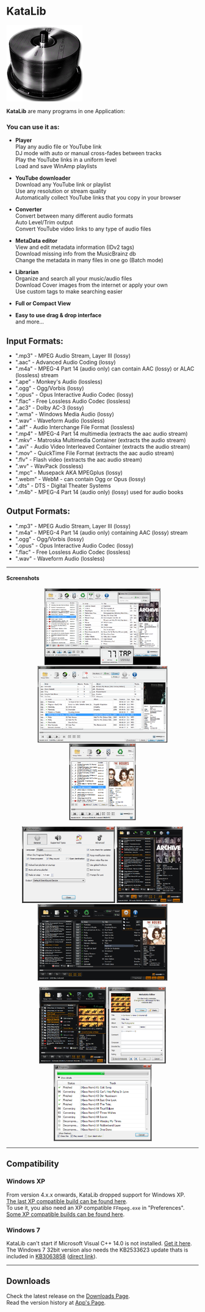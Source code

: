 # KataLib
![katalib_logo](https://raw.githubusercontent.com/noembryo/KataLib/master/images/katalib.png)


**KataLib** are many programs in one Application:


### You can use it as:

* **Player**  
Play any audio file or YouTube link  
DJ mode with auto or manual cross-fades between tracks  
Play the YouTube links in a uniform level  
Load and save WinAmp playlists

* **YouTube downloader**  
Download any YouTube link or playlist  
Use any resolution or stream quality  
Automatically collect YouTube links that you copy in your browser

* **Converter**  
Convert between many different audio formats  
Auto Level/Trim output  
Convert YouTube video links to any type of audio files  

* **MetaData editor**  
View and edit metadata information (IDv2 tags)  
Download missing info from the MusicBrainz db  
Change the metadata in many files in one go (Batch mode)

* **Librarian**  
Organize and search all your music/audio files  
Download Cover images from the internet or apply your own  
Use custom tags to make searching easier
 
* **Full or Compact View**  
* **Easy to use drag & drop interface**  
and more...

## Input Formats:
* ".mp3" - MPEG Audio Stream, Layer III (lossy)
* ".aac" - Advanced Audio Coding (lossy)
* ".m4a" - MPEG-4 Part 14 (audio only) can contain AAC (lossy) or ALAC (lossless) stream
* ".ape" - Monkey's Audio (lossless)
* ".ogg" - Ogg/Vorbis (lossy)
* ".opus" - Opus Interactive Audio Codec (lossy)
* ".flac" - Free Lossless Audio Codec (lossless)
* ".ac3" - Dolby AC-3 (lossy)
* ".wma" - Windows Media Audio (lossy)
* ".wav" - Waveform Audio (lossless)
* ".aif" - Audio Interchange File Format (lossless)
* ".mp4" - MPEG-4 Part 14 multimedia (extracts the aac audio stream)
* ".mkv" - Matroska Multimedia Container (extracts the audio stream)
* ".avi" - Audio Video Interleaved Container (extracts the audio stream)
* ".mov" - QuickTime File Format (extracts the aac audio stream)
* ".flv" - Flash video (extracts the aac audio stream)
* ".wv" - WavPack (lossless)
* ".mpc" - Musepack AKA MPEGplus (lossy)
* ".webm" - WebM - can contain Ogg or Opus (lossy)
* ".dts" - DTS - Digital Theater Systems
* ".m4b" - MPEG-4 Part 14 (audio only) (lossy) used for audio books

## Output Formats: 
* ".mp3" - MPEG Audio Stream, Layer III (lossy)
* ".m4a" - MPEG-4 Part 14 (audio only) containing AAC (lossy) stream
* ".ogg" - Ogg/Vorbis (lossy)
* ".opus" - Opus Interactive Audio Codec (lossy)
* ".flac" - Free Lossless Audio Codec (lossless)
* ".wav" - Waveform Audio (lossless)

___
#### Screenshots
<p align="center">
  <a href="https://raw.githubusercontent.com/noembryo/KataLib/master/images/katalib_screen1.png">
    <img src="https://raw.githubusercontent.com/noembryo/KataLib/master/images/katalib_screen1.png" height="200"></a>
  <a href="https://raw.githubusercontent.com/noembryo/KataLib/master/images/katalib_screen2.png">
    <img src="https://raw.githubusercontent.com/noembryo/KataLib/master/images/katalib_screen2.png" height="200"></a>
  <a href="https://raw.githubusercontent.com/noembryo/KataLib/master/images/katalib_screen3.png">
    <img src="https://raw.githubusercontent.com/noembryo/KataLib/master/images/katalib_screen3.png" height="200"></a>
</p>
<p align="center">
  <a href="https://raw.githubusercontent.com/noembryo/KataLib/master/images/katalib_screen4.png">
    <img src="https://raw.githubusercontent.com/noembryo/KataLib/master/images/katalib_screen4.png" height="200"></a>
  <a href="https://raw.githubusercontent.com/noembryo/KataLib/master/images/katalib_screen5.png">
    <img src="https://raw.githubusercontent.com/noembryo/KataLib/master/images/katalib_screen5.png" height="200"></a>
  <a href="https://raw.githubusercontent.com/noembryo/KataLib/master/images/katalib_screen6.png">
    <img src="https://raw.githubusercontent.com/noembryo/KataLib/master/images/katalib_screen6.png" height="200"></a>
</p>
<p align="center">
  <a href="https://raw.githubusercontent.com/noembryo/KataLib/master/images/katalib_screen7.png">
    <img src="https://raw.githubusercontent.com/noembryo/KataLib/master/images/katalib_screen7.png" height="200"></a>
  <a href="https://raw.githubusercontent.com/noembryo/KataLib/master/images/katalib_screen8.png">
    <img src="https://raw.githubusercontent.com/noembryo/KataLib/master/images/katalib_screen8.png" height="200"></a>
  <a href="https://raw.githubusercontent.com/noembryo/KataLib/master/images/katalib_screen9.png">
    <img src="https://raw.githubusercontent.com/noembryo/KataLib/master/images/katalib_screen9.png" height="200"></a>
</p>

___
## Compatibility
### Windows XP
From version 4.x.x onwards, KataLib dropped support for Windows XP.  
[The last XP compatible build can be found here][LastXP].  
To use it, you also need an XP compatible `FFmpeg.exe` in "Preferences".  
[Some XP compatible builds can be found here][FFmpeg4XP].

### Windows 7
KataLib can't start if Microsoft Visual C++ 14.0 is not installed. 
[Get it here][C++2014].  
The Windows 7 32bit version also needs the KB2533623 update thats is included in [KB3063858][w7upd] ([direct link][w7upd2]).
___

## Downloads
Check the latest release on the [Downloads Page][ReleaseLink].  
Read the version history at [App's Page](http://www.noembryo.com/apps.php?katalib).

#

[ReleaseLink]:https://GitHub.com/noembryo/KataLib/releases/
[LastXP]:https://mega.nz/folder/KVEVzToZ#gOI39JyhXc84aXIFt1pigQ
[FFmpeg4XP]:https://rwijnsma.home.xs4all.nl/files/ffmpeg/?C=M;O=D/
[C++2014]:https://aka.ms/vs/17/release/vc_redist.x86.exe
[w7upd]:https://www.microsoft.com/en-us/download/details.aspx?id=47409
[w7upd2]:https://download.microsoft.com/download/C/9/6/C96CD606-3E05-4E1C-B201-51211AE80B1E/Windows6.1-KB3063858-x86.msu
